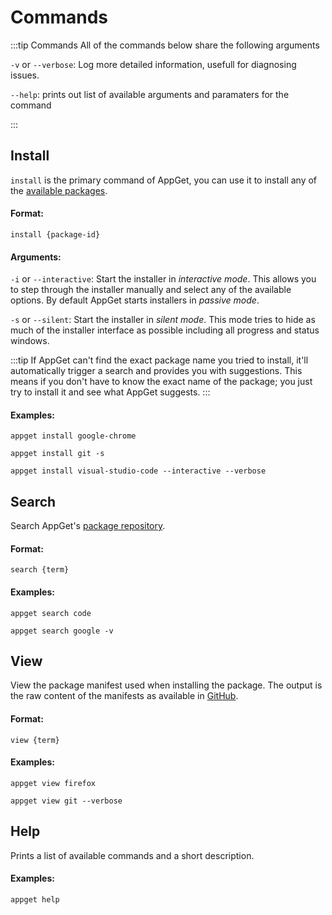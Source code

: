 # Commands

:::tip Commands
All of the commands below share the following arguments

`-v` or `--verbose`: Log more detailed information, usefull for diagnosing issues.

`--help`: prints out list of available arguments and paramaters for the command

:::
## Install
`install` is the primary command of AppGet, you can use it to install any of the [available packages](https://github.com/appget/appget.packages/tree/master/manifests).

#### Format:
`install {package-id}`

#### Arguments:
`-i` or `--interactive`: Start the installer in *interactive mode*. This allows you to step through the installer manually and select any of the available options. By default AppGet starts installers in *passive mode*.

`-s` or `--silent`: Start the installer in *silent mode*. This mode tries to hide as much of the installer interface as possible including all progress and status windows.


:::tip
If AppGet can't find the exact package name you tried to install, it'll automatically trigger a search and provides you with suggestions. This means if you don't have to know the exact name of the package; you just try to install it and see what AppGet suggests.
:::

#### Examples:
`appget install google-chrome`

`appget install git -s`

`appget install visual-studio-code --interactive --verbose`


## Search
Search AppGet's [package repository](https://github.com/appget/appget.packages/tree/master/manifests).

#### Format:
`search {term}`

#### Examples:
`appget search code`

`appget search google -v`


## View
View the package manifest used when installing the package. The output is the raw content of the manifests as available in [GitHub](https://github.com/appget/appget.packages/tree/master/manifests).

#### Format:
`view {term}`

#### Examples:
`appget view firefox`

`appget view git --verbose`


<!-- ## Create -->

## Help
Prints a list of available commands and a short description.

#### Examples:
`appget help`
